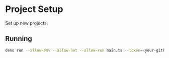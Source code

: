 # Project Setup

Set up new projects.

## Running

```bash
deno run --allow-env --allow-net --allow-run main.ts --token=<your-github-token> --owner=<your-github-username> --name=<your-repo-name>
```
